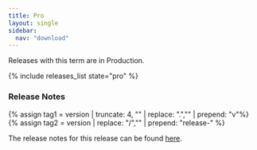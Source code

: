 ```yaml
---
title: Pro
layout: single
sidebar:
  nav: "download"
---
```


Releases with this term are in Production.

{% include releases_list state="pro" %}

### Release Notes

{% assign tag1 = version | truncate: 4, "" | replace: ".","" | prepend: "v"%}
{% assign tag2 = version | replace: "/","" | prepend: "release-" %}

The release notes for this release can be found [here](https://root.cern/doc/{{tag1}}/release-notes.html#{{tag2}}).
